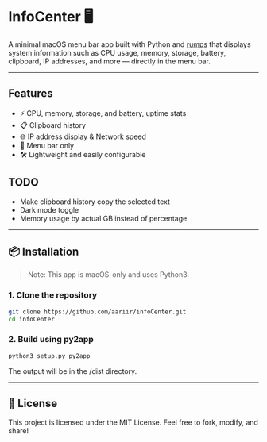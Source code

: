 # InfoCenter 🖥️

A minimal macOS menu bar app built with Python and [rumps](https://github.com/jaredks/rumps) that displays system information such as CPU usage, memory, storage, battery, clipboard, IP addresses, and more — directly in the menu bar.

---

## Features

- ⚡ CPU, memory, storage, and battery, uptime stats
- 📋 Clipboard history
- 🌐 IP address display & Network speed
- 💾 Menu bar only
- 🛠️ Lightweight and easily configurable


## TODO

  - Make clipboard history copy the selected text
  - Dark mode toggle
  - Memory usage by actual GB instead of percentage

---

## 📦 Installation

> Note: This app is macOS-only and uses Python3.

### 1. Clone the repository
```bash
git clone https://github.com/aariir/infoCenter.git
cd infoCenter
```

### 2. Build using py2app
```bash
python3 setup.py py2app
```
The output will be in the /dist directory.

---

## 🧾 License
This project is licensed under the MIT License.
Feel free to fork, modify, and share!
